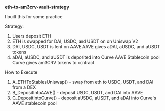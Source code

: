 **eth-to-am3crv-vault-strategy**

I built this for some practice

 Strategy:
  1. Users deposit ETH 
  2. ETH is swapped for DAI, USDC, and USDT on on Uniswap V2
  3. DAI, USDC, USDT is lent on AAVE
    AAVE gives aDAI, aUSDC, and aUSDT tokens
  4. aDAI, aUSDC, and aUSDT is deposited into Curve AAVE Stablecoin pool
    Curve gives am3CRV tokens to contract

  How to Execute
  1. A_ETHToStablesUniswap() - swap from eth to USDC, USDT, and DAI from a DEX
  2. B_DepositIntoAAVE() - deposit USDC, USDT, and DAI into AAVE
  3. C_DepositIntoCurve() - deposit aUSDC, aUSDT, and aDAI into Curve's AAVE stablecoin pool

